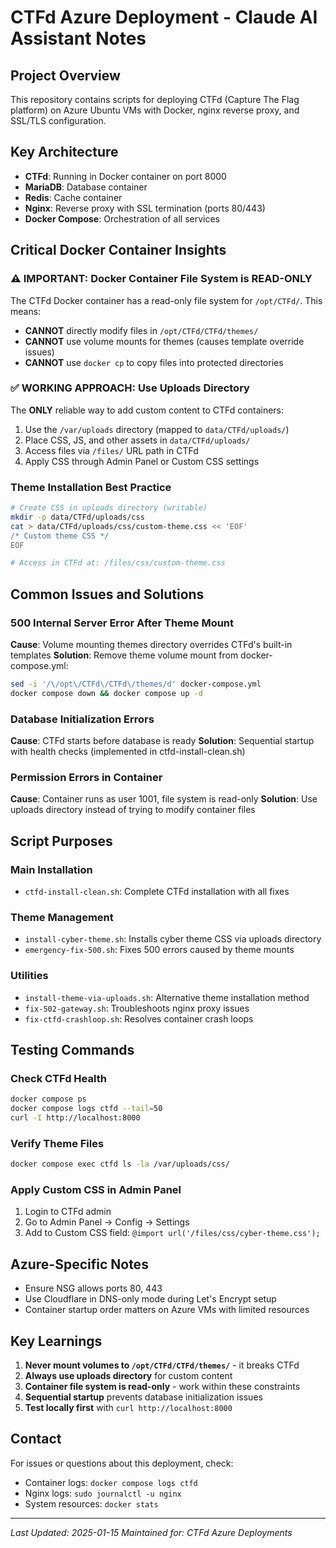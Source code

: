 # CTFd Azure Deployment - Claude AI Assistant Notes

## Project Overview
This repository contains scripts for deploying CTFd (Capture The Flag platform) on Azure Ubuntu VMs with Docker, nginx reverse proxy, and SSL/TLS configuration.

## Key Architecture
- **CTFd**: Running in Docker container on port 8000
- **MariaDB**: Database container
- **Redis**: Cache container  
- **Nginx**: Reverse proxy with SSL termination (ports 80/443)
- **Docker Compose**: Orchestration of all services

## Critical Docker Container Insights

### ⚠️ IMPORTANT: Docker Container File System is READ-ONLY
The CTFd Docker container has a read-only file system for `/opt/CTFd/`. This means:
- **CANNOT** directly modify files in `/opt/CTFd/CTFd/themes/`
- **CANNOT** use volume mounts for themes (causes template override issues)
- **CANNOT** use `docker cp` to copy files into protected directories

### ✅ WORKING APPROACH: Use Uploads Directory
The **ONLY** reliable way to add custom content to CTFd containers:
1. Use the `/var/uploads` directory (mapped to `data/CTFd/uploads/`)
2. Place CSS, JS, and other assets in `data/CTFd/uploads/`
3. Access files via `/files/` URL path in CTFd
4. Apply CSS through Admin Panel or Custom CSS settings

### Theme Installation Best Practice
```bash
# Create CSS in uploads directory (writable)
mkdir -p data/CTFd/uploads/css
cat > data/CTFd/uploads/css/custom-theme.css << 'EOF'
/* Custom theme CSS */
EOF

# Access in CTFd at: /files/css/custom-theme.css
```

## Common Issues and Solutions

### 500 Internal Server Error After Theme Mount
**Cause**: Volume mounting themes directory overrides CTFd's built-in templates
**Solution**: Remove theme volume mount from docker-compose.yml:
```bash
sed -i '/\/opt\/CTFd\/CTFd\/themes/d' docker-compose.yml
docker compose down && docker compose up -d
```

### Database Initialization Errors
**Cause**: CTFd starts before database is ready
**Solution**: Sequential startup with health checks (implemented in ctfd-install-clean.sh)

### Permission Errors in Container
**Cause**: Container runs as user 1001, file system is read-only
**Solution**: Use uploads directory instead of trying to modify container files

## Script Purposes

### Main Installation
- `ctfd-install-clean.sh`: Complete CTFd installation with all fixes

### Theme Management
- `install-cyber-theme.sh`: Installs cyber theme CSS via uploads directory
- `emergency-fix-500.sh`: Fixes 500 errors caused by theme mounts

### Utilities
- `install-theme-via-uploads.sh`: Alternative theme installation method
- `fix-502-gateway.sh`: Troubleshoots nginx proxy issues
- `fix-ctfd-crashloop.sh`: Resolves container crash loops

## Testing Commands

### Check CTFd Health
```bash
docker compose ps
docker compose logs ctfd --tail=50
curl -I http://localhost:8000
```

### Verify Theme Files
```bash
docker compose exec ctfd ls -la /var/uploads/css/
```

### Apply Custom CSS in Admin Panel
1. Login to CTFd admin
2. Go to Admin Panel → Config → Settings
3. Add to Custom CSS field: `@import url('/files/css/cyber-theme.css');`

## Azure-Specific Notes
- Ensure NSG allows ports 80, 443
- Use Cloudflare in DNS-only mode during Let's Encrypt setup
- Container startup order matters on Azure VMs with limited resources

## Key Learnings
1. **Never mount volumes to `/opt/CTFd/CTFd/themes/`** - it breaks CTFd
2. **Always use uploads directory** for custom content
3. **Container file system is read-only** - work within these constraints
4. **Sequential startup** prevents database initialization issues
5. **Test locally first** with `curl http://localhost:8000`

## Contact
For issues or questions about this deployment, check:
- Container logs: `docker compose logs ctfd`
- Nginx logs: `sudo journalctl -u nginx`
- System resources: `docker stats`

---
*Last Updated: 2025-01-15*
*Maintained for: CTFd Azure Deployments*